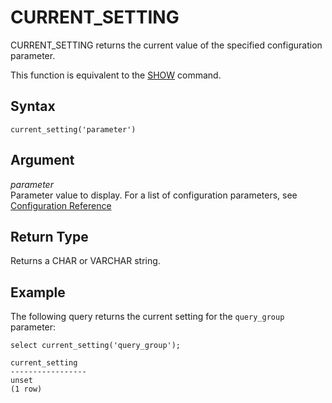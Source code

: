 # CURRENT\_SETTING<a name="r_CURRENT_SETTING"></a>

 CURRENT\_SETTING returns the current value of the specified configuration parameter\.

This function is equivalent to the [SHOW](r_SHOW.md) command\.

## Syntax<a name="r_CURRENT_SETTING-synopsis"></a>

```
current_setting('parameter')
```

## Argument<a name="r_CURRENT_SETTING-argument"></a>

 *parameter*   
Parameter value to display\. For a list of configuration parameters, see [Configuration Reference](cm_chap_ConfigurationRef.md)

## Return Type<a name="r_CURRENT_SETTING-return-type"></a>

Returns a CHAR or VARCHAR string\.

## Example<a name="r_CURRENT_SETTING-example"></a>

The following query returns the current setting for the `query_group` parameter:

```
select current_setting('query_group');

current_setting
-----------------
unset
(1 row)
```
